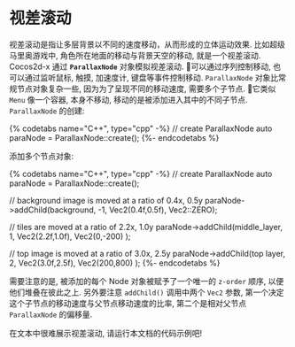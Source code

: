 # 视差滚动

视差滚动是指让多层背景以不同的速度移动，从而形成的立体运动效果. 比如超级马里奥游戏中, 角色所在地面的移动与背景天空的移动, 就是一个视差滚动. Cocos2d-x 通过 __`ParallaxNode`__ 对象模拟视差滚动. 可以通过序列控制移动, 也可以通过监听鼠标, 触摸, 加速度计, 键盘等事件控制移动. `ParallaxNode` 对象比常规节点对象复杂一些, 因为为了呈现不同的移动速度, 需要多个子节点. 它类似 `Menu` 像一个容器, 本身不移动, 移动的是被添加进入其中的不同子节点. `ParallaxNode` 的创建:

{% codetabs name="C++", type="cpp" -%}
// create ParallaxNode
auto paraNode = ParallaxNode::create();
{%- endcodetabs %}

添加多个节点对象:

{% codetabs name="C++", type="cpp" -%}
// create ParallaxNode
auto paraNode = ParallaxNode::create();

// background image is moved at a ratio of 0.4x, 0.5y
paraNode->addChild(background, -1, Vec2(0.4f,0.5f), Vec2::ZERO);

// tiles are moved at a ratio of 2.2x, 1.0y
paraNode->addChild(middle_layer, 1, Vec2(2.2f,1.0f), Vec2(0,-200) );

// top image is moved at a ratio of 3.0x, 2.5y
paraNode->addChild(top layer, 2, Vec2(3.0f,2.5f), Vec2(200,800) );
{%- endcodetabs %}

需要注意的是, 被添加的每个 Node 对象被赋予了一个唯一的 `z-order` 顺序, 以便他们堆叠在彼此之上. 另外要注意 `addChild()` 调用中两个 `Vec2` 参数, 第一个决定这个子节点的移动速度与父节点移动速度的比率, 第二个是相对父节点 `ParallaxNode` 的偏移量.

在文本中很难展示视差滚动, 请运行本文档的代码示例吧!
